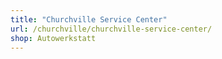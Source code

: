 ```yaml
---
title: "Churchville Service Center"
url: /churchville/churchville-service-center/
shop: Autowerkstatt
---
```

